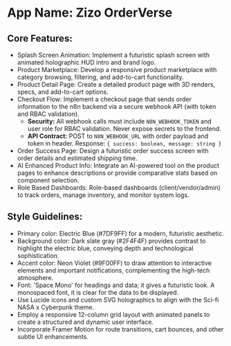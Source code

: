 # **App Name**: Zizo OrderVerse

## Core Features:

- Splash Screen Animation: Implement a futuristic splash screen with animated holographic HUD intro and brand logo.
- Product Marketplace: Develop a responsive product marketplace with category browsing, filtering, and add-to-cart functionality.
- Product Detail Page: Create a detailed product page with 3D renders, specs, and add-to-cart options.
- Checkout Flow: Implement a checkout page that sends order information to the n8n backend via a secure webhook API (with token and RBAC validation).
  - **Security:** All webhook calls must include `N8N_WEBHOOK_TOKEN` and user role for RBAC validation. Never expose secrets to the frontend.
  - **API Contract:** POST to `N8N_WEBHOOK_URL` with order payload and token in header. Response: `{ success: boolean, message: string }`
- Order Success Page: Design a futuristic order success screen with order details and estimated shipping time.
- AI Enhanced Product Info: Integrate an AI-powered tool on the product pages to enhance descriptions or provide comparative stats based on component selection.
- Role Based Dashboards: Role-based dashboards (client/vendor/admin) to track orders, manage inventory, and monitor system logs.

## Style Guidelines:

- Primary color: Electric Blue (#7DF9FF) for a modern, futuristic aesthetic.
- Background color: Dark slate gray (#2F4F4F) provides contrast to highlight the electric blue, conveying depth and technological sophistication.
- Accent color: Neon Violet (#9F00FF) to draw attention to interactive elements and important notifications, complementing the high-tech atmosphere.
- Font: 'Space Mono' for headings and data; it gives a futuristic look. A monospaced font, it is clear for the data to be displayed.
- Use Lucide icons and custom SVG holographics to align with the Sci-fi NASA x Cyberpunk theme.
- Employ a responsive 12-column grid layout with animated panels to create a structured and dynamic user interface.
- Incorporate Framer Motion for route transitions, cart bounces, and other subtle UI enhancements.